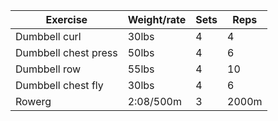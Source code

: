 Exercise|Weight/rate|Sets|Reps
-|-|-|-
Dumbbell curl|30lbs|4|4
Dumbbell chest press|50lbs|4|6
Dumbbell row|55lbs|4|10
Dumbbell chest fly|30lbs|4|6
Rowerg|2:08/500m|3|2000m
